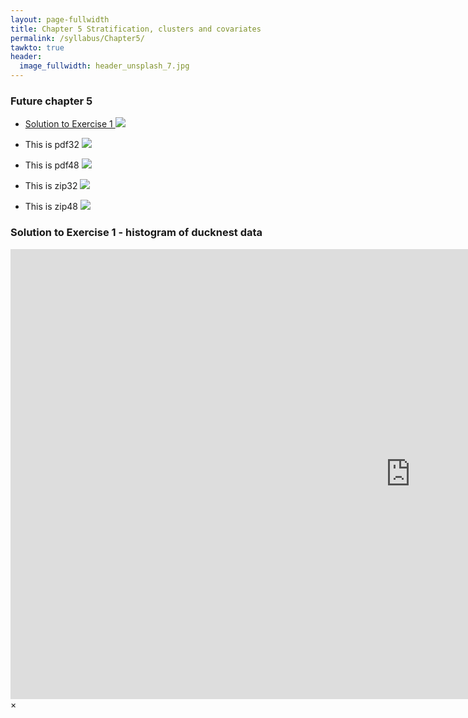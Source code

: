 ```yaml
---
layout: page-fullwidth
title: Chapter 5 Stratification, clusters and covariates
permalink: /syllabus/Chapter5/
tawkto: true
header:
  image_fullwidth: header_unsplash_7.jpg
---
```


### Future chapter 5

* <a href="#" data-reveal-id="videoModal">Solution to Exercise 1 <img src="{{site.baseurl}}/images/video32.png"></a>

* This is pdf32 <img src="{{site.baseurl}}/images/pdf32.png">
* This is pdf48 <img src="{{site.baseurl}}/images/pdf48.png">

* This is zip32 <img src="{{site.baseurl}}/images/zip32.png">
* This is zip48 <img src="{{site.baseurl}}/images/zip48.png">


<div id="videoModal" class="reveal-modal large" data-reveal="" aria-labelledby="modalTitle">
  <h3 id="modalTitle">Solution to Exercise 1 - histogram of ducknest data</h3>
  <div class="flex-video widescreen" style="display: block;">
    <iframe width="1280" height="720" src="https://www.youtube.com/embed/mSVPvLeGawU?vq=hd720&amp;rel=0" frameborder="0" allowfullscreen></iframe>
  </div>
  <a class="close-reveal-modal">&#215;</a>
</div>

